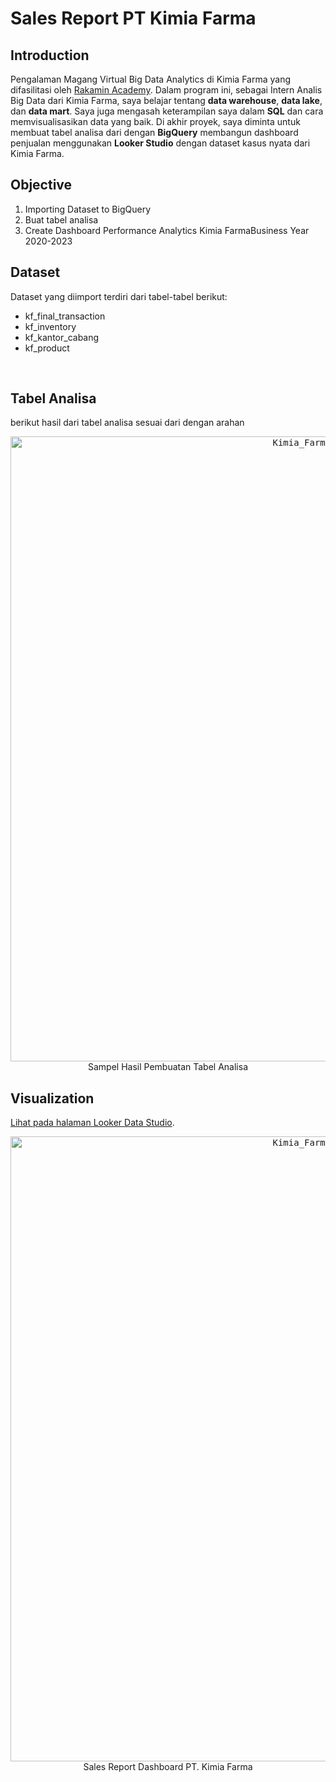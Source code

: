 # **Sales Report PT Kimia Farma**

## **Introduction**
Pengalaman Magang Virtual Big Data Analytics di Kimia Farma yang difasilitasi oleh [Rakamin Academy](https://www.rakamin.com/). Dalam program ini, sebagai Intern Analis Big Data dari Kimia Farma, saya belajar tentang **data warehouse**, **data lake**, dan **data mart**. Saya juga mengasah keterampilan saya dalam **SQL** dan cara memvisualisasikan data yang baik. Di akhir proyek, saya diminta untuk membuat tabel analisa dari dengan **BigQuery** membangun dashboard penjualan menggunakan **Looker Studio** dengan dataset kasus nyata dari Kimia Farma.

## **Objective**
1. Importing Dataset to BigQuery
2. Buat tabel analisa
3. Create Dashboard Performance Analytics Kimia FarmaBusiness Year 2020-2023

## **Dataset**
Dataset yang diimport terdiri dari tabel-tabel berikut:
- kf_final_transaction
- kf_inventory
- kf_kantor_cabang
- kf_product
<br>

## **Tabel Analisa**
berikut hasil dari tabel analisa sesuai dari dengan arahan
<p align="center">
    <kbd> <img width="1000" alt="Kimia_Farma_page-0001" src="https://github.com/Ayyasy123/rakamin-kf-big-data-analylitcs/assets/53820239/acfa7ed4-8ec2-4b74-aa5e-3401becd489b"> </kbd> <br>
    Sampel Hasil Pembuatan Tabel Analisa 
</p>

## **Visualization**
[Lihat pada halaman Looker Data Studio](https://lookerstudio.google.com/reporting/58feb65d-29de-4c33-9c7d-7df3ced5b5e9).
<p align="center">
    <kbd> <img width="1000" alt="Kimia_Farma_page-0001" src="https://github.com/Ayyasy123/rakamin-kf-big-data-analylitcs/assets/53820239/ca66f94e-ecfa-4a7d-bbbb-e197276a9134"> </kbd> <br>
    Sales Report Dashboard PT. Kimia Farma
</p>
